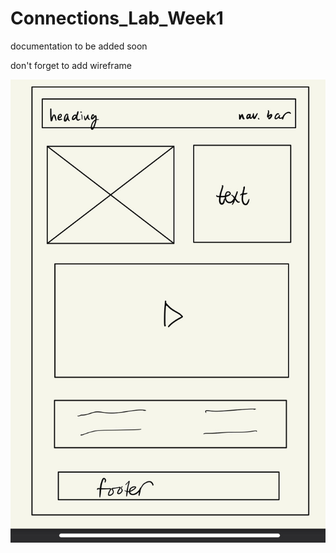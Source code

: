 # Connections_Lab_Week1

documentation to be added soon

don't forget to add wireframe

![](HW1_wireframe.jpg)

